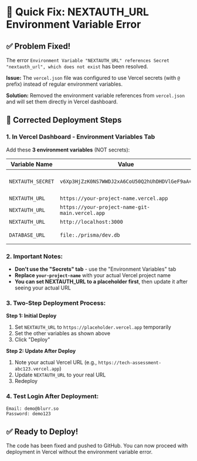 # 🔧 Quick Fix: NEXTAUTH_URL Environment Variable Error

## ✅ Problem Fixed!

The error `Environment Variable "NEXTAUTH_URL" references Secret "nextauth_url", which does not exist` has been resolved.

**Issue:** The `vercel.json` file was configured to use Vercel secrets (with `@` prefix) instead of regular environment variables.

**Solution:** Removed the environment variable references from `vercel.json` and will set them directly in Vercel dashboard.

## 🚀 Corrected Deployment Steps

### 1. In Vercel Dashboard - Environment Variables Tab

Add these **3 environment variables** (NOT secrets):

| Variable Name | Value | Environment |
|---------------|--------|-------------|
| `NEXTAUTH_SECRET` | `v6Xp3HjZzK0NS7WWDJ2xA6CoU50Q2hUhDHDVlGeF9aA=` | Production, Preview, Development |
| `NEXTAUTH_URL` | `https://your-project-name.vercel.app` | Production |
| `NEXTAUTH_URL` | `https://your-project-name-git-main.vercel.app` | Preview |
| `NEXTAUTH_URL` | `http://localhost:3000` | Development |
| `DATABASE_URL` | `file:./prisma/dev.db` | All environments |

### 2. Important Notes:

- **Don't use the "Secrets" tab** - use the "Environment Variables" tab
- **Replace `your-project-name`** with your actual Vercel project name
- **You can set NEXTAUTH_URL to a placeholder first**, then update it after seeing your actual URL

### 3. Two-Step Deployment Process:

**Step 1: Initial Deploy**
1. Set `NEXTAUTH_URL` to `https://placeholder.vercel.app` temporarily
2. Set the other variables as shown above
3. Click "Deploy"

**Step 2: Update After Deploy**
1. Note your actual Vercel URL (e.g., `https://tech-assessment-abc123.vercel.app`)
2. Update `NEXTAUTH_URL` to your real URL
3. Redeploy

### 4. Test Login After Deployment:

```
Email: demo@blurr.so
Password: demo123
```

## ✅ Ready to Deploy!

The code has been fixed and pushed to GitHub. You can now proceed with deployment in Vercel without the environment variable error.
